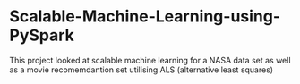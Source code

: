 # Scalable-Machine-Learning-using-PySpark
This project looked at scalable machine learning for a NASA data set as well as a movie recomemdantion set utilising ALS (alternative least squares)
